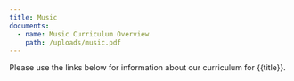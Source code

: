 ```yaml
---
title: Music
documents:
  - name: Music Curriculum Overview
    path: /uploads/music.pdf
---
```


Please use the links below for information about our curriculum for {{title}}.
